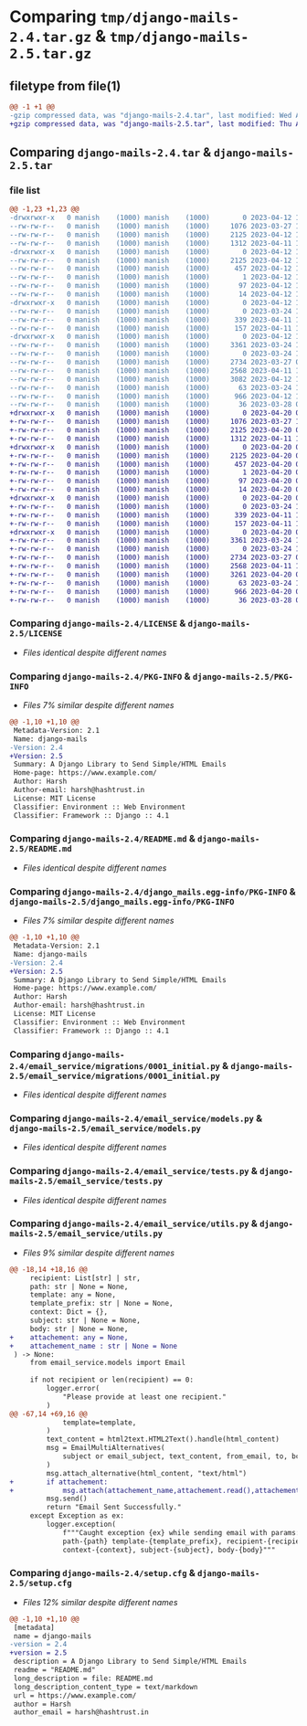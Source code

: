 # Comparing `tmp/django-mails-2.4.tar.gz` & `tmp/django-mails-2.5.tar.gz`

## filetype from file(1)

```diff
@@ -1 +1 @@
-gzip compressed data, was "django-mails-2.4.tar", last modified: Wed Apr 12 12:44:14 2023, max compression
+gzip compressed data, was "django-mails-2.5.tar", last modified: Thu Apr 20 07:52:20 2023, max compression
```

## Comparing `django-mails-2.4.tar` & `django-mails-2.5.tar`

### file list

```diff
@@ -1,23 +1,23 @@
-drwxrwxr-x   0 manish    (1000) manish    (1000)        0 2023-04-12 12:44:14.470213 django-mails-2.4/
--rw-rw-r--   0 manish    (1000) manish    (1000)     1076 2023-03-27 11:54:46.000000 django-mails-2.4/LICENSE
--rw-rw-r--   0 manish    (1000) manish    (1000)     2125 2023-04-12 12:44:14.470213 django-mails-2.4/PKG-INFO
--rw-rw-r--   0 manish    (1000) manish    (1000)     1312 2023-04-11 13:09:28.000000 django-mails-2.4/README.md
-drwxrwxr-x   0 manish    (1000) manish    (1000)        0 2023-04-12 12:44:14.470213 django-mails-2.4/django_mails.egg-info/
--rw-rw-r--   0 manish    (1000) manish    (1000)     2125 2023-04-12 12:44:14.000000 django-mails-2.4/django_mails.egg-info/PKG-INFO
--rw-rw-r--   0 manish    (1000) manish    (1000)      457 2023-04-12 12:44:14.000000 django-mails-2.4/django_mails.egg-info/SOURCES.txt
--rw-rw-r--   0 manish    (1000) manish    (1000)        1 2023-04-12 12:44:14.000000 django-mails-2.4/django_mails.egg-info/dependency_links.txt
--rw-rw-r--   0 manish    (1000) manish    (1000)       97 2023-04-12 12:44:14.000000 django-mails-2.4/django_mails.egg-info/requires.txt
--rw-rw-r--   0 manish    (1000) manish    (1000)       14 2023-04-12 12:44:14.000000 django-mails-2.4/django_mails.egg-info/top_level.txt
-drwxrwxr-x   0 manish    (1000) manish    (1000)        0 2023-04-12 12:44:14.470213 django-mails-2.4/email_service/
--rw-rw-r--   0 manish    (1000) manish    (1000)        0 2023-03-24 10:30:19.000000 django-mails-2.4/email_service/__init__.py
--rw-rw-r--   0 manish    (1000) manish    (1000)      339 2023-04-11 12:57:14.000000 django-mails-2.4/email_service/admin.py
--rw-rw-r--   0 manish    (1000) manish    (1000)      157 2023-04-11 12:56:41.000000 django-mails-2.4/email_service/apps.py
-drwxrwxr-x   0 manish    (1000) manish    (1000)        0 2023-04-12 12:44:14.470213 django-mails-2.4/email_service/migrations/
--rw-rw-r--   0 manish    (1000) manish    (1000)     3361 2023-03-24 11:13:02.000000 django-mails-2.4/email_service/migrations/0001_initial.py
--rw-rw-r--   0 manish    (1000) manish    (1000)        0 2023-03-24 10:30:19.000000 django-mails-2.4/email_service/migrations/__init__.py
--rw-rw-r--   0 manish    (1000) manish    (1000)     2734 2023-03-27 07:58:51.000000 django-mails-2.4/email_service/models.py
--rw-rw-r--   0 manish    (1000) manish    (1000)     2568 2023-04-11 12:57:15.000000 django-mails-2.4/email_service/tests.py
--rw-rw-r--   0 manish    (1000) manish    (1000)     3082 2023-04-12 12:44:05.000000 django-mails-2.4/email_service/utils.py
--rw-rw-r--   0 manish    (1000) manish    (1000)       63 2023-03-24 10:30:19.000000 django-mails-2.4/email_service/views.py
--rw-rw-r--   0 manish    (1000) manish    (1000)      966 2023-04-12 12:44:14.470213 django-mails-2.4/setup.cfg
--rw-rw-r--   0 manish    (1000) manish    (1000)       36 2023-03-28 03:53:50.000000 django-mails-2.4/setup.py
+drwxrwxr-x   0 manish    (1000) manish    (1000)        0 2023-04-20 07:52:20.953899 django-mails-2.5/
+-rw-rw-r--   0 manish    (1000) manish    (1000)     1076 2023-03-27 11:54:46.000000 django-mails-2.5/LICENSE
+-rw-rw-r--   0 manish    (1000) manish    (1000)     2125 2023-04-20 07:52:20.953899 django-mails-2.5/PKG-INFO
+-rw-rw-r--   0 manish    (1000) manish    (1000)     1312 2023-04-11 13:09:28.000000 django-mails-2.5/README.md
+drwxrwxr-x   0 manish    (1000) manish    (1000)        0 2023-04-20 07:52:20.953899 django-mails-2.5/django_mails.egg-info/
+-rw-rw-r--   0 manish    (1000) manish    (1000)     2125 2023-04-20 07:52:20.000000 django-mails-2.5/django_mails.egg-info/PKG-INFO
+-rw-rw-r--   0 manish    (1000) manish    (1000)      457 2023-04-20 07:52:20.000000 django-mails-2.5/django_mails.egg-info/SOURCES.txt
+-rw-rw-r--   0 manish    (1000) manish    (1000)        1 2023-04-20 07:52:20.000000 django-mails-2.5/django_mails.egg-info/dependency_links.txt
+-rw-rw-r--   0 manish    (1000) manish    (1000)       97 2023-04-20 07:52:20.000000 django-mails-2.5/django_mails.egg-info/requires.txt
+-rw-rw-r--   0 manish    (1000) manish    (1000)       14 2023-04-20 07:52:20.000000 django-mails-2.5/django_mails.egg-info/top_level.txt
+drwxrwxr-x   0 manish    (1000) manish    (1000)        0 2023-04-20 07:52:20.953899 django-mails-2.5/email_service/
+-rw-rw-r--   0 manish    (1000) manish    (1000)        0 2023-03-24 10:30:19.000000 django-mails-2.5/email_service/__init__.py
+-rw-rw-r--   0 manish    (1000) manish    (1000)      339 2023-04-11 12:57:14.000000 django-mails-2.5/email_service/admin.py
+-rw-rw-r--   0 manish    (1000) manish    (1000)      157 2023-04-11 12:56:41.000000 django-mails-2.5/email_service/apps.py
+drwxrwxr-x   0 manish    (1000) manish    (1000)        0 2023-04-20 07:52:20.953899 django-mails-2.5/email_service/migrations/
+-rw-rw-r--   0 manish    (1000) manish    (1000)     3361 2023-03-24 11:13:02.000000 django-mails-2.5/email_service/migrations/0001_initial.py
+-rw-rw-r--   0 manish    (1000) manish    (1000)        0 2023-03-24 10:30:19.000000 django-mails-2.5/email_service/migrations/__init__.py
+-rw-rw-r--   0 manish    (1000) manish    (1000)     2734 2023-03-27 07:58:51.000000 django-mails-2.5/email_service/models.py
+-rw-rw-r--   0 manish    (1000) manish    (1000)     2568 2023-04-11 12:57:15.000000 django-mails-2.5/email_service/tests.py
+-rw-rw-r--   0 manish    (1000) manish    (1000)     3261 2023-04-20 04:50:41.000000 django-mails-2.5/email_service/utils.py
+-rw-rw-r--   0 manish    (1000) manish    (1000)       63 2023-03-24 10:30:19.000000 django-mails-2.5/email_service/views.py
+-rw-rw-r--   0 manish    (1000) manish    (1000)      966 2023-04-20 07:52:20.953899 django-mails-2.5/setup.cfg
+-rw-rw-r--   0 manish    (1000) manish    (1000)       36 2023-03-28 03:53:50.000000 django-mails-2.5/setup.py
```

### Comparing `django-mails-2.4/LICENSE` & `django-mails-2.5/LICENSE`

 * *Files identical despite different names*

### Comparing `django-mails-2.4/PKG-INFO` & `django-mails-2.5/PKG-INFO`

 * *Files 7% similar despite different names*

```diff
@@ -1,10 +1,10 @@
 Metadata-Version: 2.1
 Name: django-mails
-Version: 2.4
+Version: 2.5
 Summary: A Django Library to Send Simple/HTML Emails
 Home-page: https://www.example.com/
 Author: Harsh
 Author-email: harsh@hashtrust.in
 License: MIT License
 Classifier: Environment :: Web Environment
 Classifier: Framework :: Django :: 4.1
```

### Comparing `django-mails-2.4/README.md` & `django-mails-2.5/README.md`

 * *Files identical despite different names*

### Comparing `django-mails-2.4/django_mails.egg-info/PKG-INFO` & `django-mails-2.5/django_mails.egg-info/PKG-INFO`

 * *Files 7% similar despite different names*

```diff
@@ -1,10 +1,10 @@
 Metadata-Version: 2.1
 Name: django-mails
-Version: 2.4
+Version: 2.5
 Summary: A Django Library to Send Simple/HTML Emails
 Home-page: https://www.example.com/
 Author: Harsh
 Author-email: harsh@hashtrust.in
 License: MIT License
 Classifier: Environment :: Web Environment
 Classifier: Framework :: Django :: 4.1
```

### Comparing `django-mails-2.4/email_service/migrations/0001_initial.py` & `django-mails-2.5/email_service/migrations/0001_initial.py`

 * *Files identical despite different names*

### Comparing `django-mails-2.4/email_service/models.py` & `django-mails-2.5/email_service/models.py`

 * *Files identical despite different names*

### Comparing `django-mails-2.4/email_service/tests.py` & `django-mails-2.5/email_service/tests.py`

 * *Files identical despite different names*

### Comparing `django-mails-2.4/email_service/utils.py` & `django-mails-2.5/email_service/utils.py`

 * *Files 9% similar despite different names*

```diff
@@ -18,14 +18,16 @@
     recipient: List[str] | str,
     path: str | None = None,
     template: any = None,
     template_prefix: str | None = None,
     context: Dict = {},
     subject: str | None = None,
     body: str | None = None,
+    attachement: any = None,
+    attachement_name : str | None = None
 ) -> None:
     from email_service.models import Email
 
     if not recipient or len(recipient) == 0:
         logger.error(
             "Please provide at least one recipient."
         )
@@ -67,14 +69,16 @@
             template=template,
         )
         text_content = html2text.HTML2Text().handle(html_content)
         msg = EmailMultiAlternatives(
             subject or email_subject, text_content, from_email, to, bcc=[bcc_email]
         )
         msg.attach_alternative(html_content, "text/html")
+        if attachement:
+            msg.attach(attachement_name,attachement.read(),attachement.content_type)
         msg.send()
         return "Email Sent Successfully."
     except Exception as ex:
         logger.exception(
             f"""Caught exception {ex} while sending email with params:
             path-{path} template-{template_prefix}, recipient-{recipient},
             context-{context}, subject-{subject}, body-{body}"""
```

### Comparing `django-mails-2.4/setup.cfg` & `django-mails-2.5/setup.cfg`

 * *Files 12% similar despite different names*

```diff
@@ -1,10 +1,10 @@
 [metadata]
 name = django-mails
-version = 2.4
+version = 2.5
 description = A Django Library to Send Simple/HTML Emails
 readme = "README.md"
 long_description = file: README.md
 long_description_content_type = text/markdown
 url = https://www.example.com/
 author = Harsh
 author_email = harsh@hashtrust.in
```

